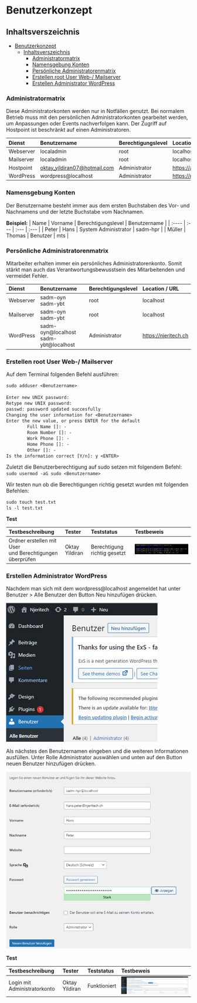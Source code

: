 # Benutzerkonzept

## Inhaltsverszeichnis

- [Benutzerkonzept](#benutzerkonzept)
  - [Inhaltsverszeichnis](#inhaltsverszeichnis)
    - [Administratormatrix](#administratormatrix)
    - [Namensgebung Konten](#namensgebung-konten)
    - [Persönliche Administratorenmatrix](#persönliche-administratorenmatrix)
    - [Erstellen root User Web-/ Mailserver](#erstellen-root-user-web--mailserver)
    - [Erstellen Administrator WordPress](#erstellen-administrator-wordpress)


### Administratormatrix 


Diese Administratorkonten werden nur in Notfällen genutzt. Bei normalem Betrieb muss mit den persönlichen Administratorkonten gearbeitet werden, um Anpassungen oder Events nachverfolgen kann. Der Zugriff auf Hostpoint ist beschränkt auf einen Administratoren.

| Dienst | Benutzername | Berechtigungslevel | Location / URL |
| :---- | :--- | :--- | :--- |
| Webserver | localadmin | root | localhost |
| Mailserver | localadmin | root | localhost |
| Hostpoint | oktay_yildiran07@hotmail.com | Administrator | https://admin.hostpoint.ch/customer/Auth/Login |
| WordPress | wordpress@localhost | Administrator | https://njeritech.ch |


### Namensgebung Konten
Der Benutzername besteht immer aus dem ersten Buchstaben des Vor- und Nachnamens und der letzte Buchstabe vom Nachnamen. 

**Beispiel:**
| Name | Vorname | Berechtigungslevel | Benutzername |
| :---- | :--- | :--- | :--- |
| Peter | Hans | System Administrator | sadm-hpr |
| Müller | Thomas | Benutzer | mts |


### Persönliche Administratorenmatrix


Mitarbeiter erhalten immer ein persönliches Administratorenkonto. Somit stärkt man auch das Verantwortungsbewusstsein des Mitarbeitenden und vermeidet Fehler.

| Dienst | Benutzername | Berechtigungslevel | Location / URL |
| :---- | :--- | :--- | :--- |
| Webserver | sadm-oyn <br> sadm-ybt | root | localhost |
| Mailserver | sadm-oyn <br> sadm-ybt | root | localhost |
| WordPress | sadm-oyn@localhost <br> sadm-ybt@localhost | Administrator | https://njeritech.ch |


### Erstellen root User Web-/ Mailserver

Auf dem Terminal folgenden Befehl ausführen: 

```
sudo adduser <Benutzername>

Enter new UNIX password:
Retype new UNIX password:
passwd: password updated succesfully
Changing the user information for <Benutzername>
Enter the new value, or press ENTER for the default
        Full Name []: -
        Room Number []: -
        Work Phone []: -
        Home Phone []: -
        Other []: -
Is the information correct [Y/n]: y <ENTER>
```

Zuletzt die Benutzerberechtigung auf sudo setzen mit folgendem Befehl: <br>
``sudo usermod -aG sudo <Benutzername>``

Wir testen nun ob die Berechtigungen richtig gesetzt wurden mit folgenden Befehlen:

```
sudo touch test.txt
ls -l test.txt
```

**Test**

| Testbeschreibung | Tester | Teststatus | Testbeweis |
| :---- | :--- | :--- | :--- |
| Ordner erstellen mit User <br> und Berechtigungen überprüfen | Oktay Yildiran | Berechtigung richtig gesetzt | ![sudo-test](images/Test-Sudo.PNG) |


### Erstellen Administrator WordPress

Nachdem man sich mit dem wordpress@localhost angemeldet hat unter Benutzer > Alle Benutzer den Button Neu hinzufügen drücken. 

![neu-hinz](images/neu-hinz.PNG)

Als nächstes den Benutzernamen eingeben und die weiteren Informationen ausfüllen. Unter Rolle Administrator auswählen und unten auf den Button neuen Benutzer hinzufügen drücken. 

![erstellen-user](images/erstellen-user.PNG)

**Test**

| Testbeschreibung | Tester | Teststatus | Testbeweis |
| :---- | :--- | :--- | :--- |
| Login mit Administratorkonto | Oktay Yildiran | Funktioniert | ![Beweis](images/Beweis-WP.PNG) |

